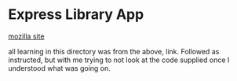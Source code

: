 # Express Library App

[mozilla site](https://developer.mozilla.org/en-US/docs/Learn/Server-side/Express_Nodejs)

all learning in this directory was from the above, link. 
Followed as instructed, but with me trying to not look at the code supplied once I understood what was going on. 